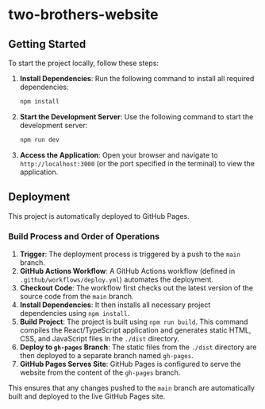 # two-brothers-website

## Getting Started

To start the project locally, follow these steps:

1. **Install Dependencies**:
   Run the following command to install all required dependencies:
   ```bash
   npm install
   ```

2. **Start the Development Server**:
   Use the following command to start the development server:
   ```bash
   npm run dev
   ```

3. **Access the Application**:
   Open your browser and navigate to `http://localhost:3000` (or the port specified in the terminal) to view the application.

## Deployment

This project is automatically deployed to GitHub Pages.

### Build Process and Order of Operations

1.  **Trigger**: The deployment process is triggered by a push to the `main` branch.
2.  **GitHub Actions Workflow**: A GitHub Actions workflow (defined in `.github/workflows/deploy.yml`) automates the deployment.
3.  **Checkout Code**: The workflow first checks out the latest version of the source code from the `main` branch.
4.  **Install Dependencies**: It then installs all necessary project dependencies using `npm install`.
5.  **Build Project**: The project is built using `npm run build`. This command compiles the React/TypeScript application and generates static HTML, CSS, and JavaScript files in the `./dist` directory.
6.  **Deploy to `gh-pages` Branch**: The static files from the `./dist` directory are then deployed to a separate branch named `gh-pages`.
7.  **GitHub Pages Serves Site**: GitHub Pages is configured to serve the website from the content of the `gh-pages` branch.

This ensures that any changes pushed to the `main` branch are automatically built and deployed to the live GitHub Pages site.

